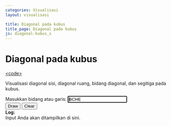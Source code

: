 ```yaml
---
categories: Visualisasi
layout: visualisasi

title: Diagonal pada kubus
title_page: Diagonal pada kubus
js: diagonal-kubus_s
---
```


<main>
    <div class="content"> 
        <div class="subject">
            <h1>Diagonal pada kubus</h1>
            <a href="https://github.com/risoume/risoume.github.io/blob/main/assets/js/diagonal-kubus_s.js"><span>&lt;code></span></a>
            <p>Visualisasi diagonal sisi, diagonal ruang, bidang diagonal, dan segitiga pada kubus.</p>
            <div class="user-area">   
                <label class="label-input">Masukkan bidang atau garis:</label>
                <input id="input1" class="input-block" value="BCHE" autofocus="autofocus">       
                <div class="btn-box">
                    <button class="green" id="solve">Draw</button>
                    <button onclick="erase()" class="grey">Clear</button>
                </div>      
            </div>
        </div>         
        <div class="math-show" style="padding: 0;">
            <div class="canvas-env">
                <canvas class="canvas-show" id="canvas1"></canvas>
            </div>
            <div class="layer-display">         
                  <label><b>Log:</b></label>
                  <div id="board">Input Anda akan ditampilkan di sini.</div>
            </div>
        </div>
    </div> 
</main>
